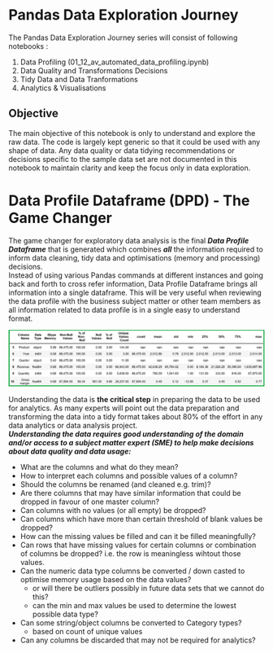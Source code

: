 # Pandas Data Exploration Journey
The Pandas Data Exploration Journey series will consist of following notebooks :
1. Data Profiling (01_12_av_automated_data_profiling.ipynb)
2. Data Quality and Transformations Decisions
3. Tidy Data and Data Tranformations  
4. Analytics & Visualisations

## Objective
The main objective of this notebook is only to understand and explore the raw data. The code is largely kept generic so that it could be used with any shape of data. Any data quality or data tidying recommendations or decisions specific to the sample data set are not documented in this notebook to maintain clarity and keep the focus only in data exploration.  

# Data Profile Dataframe (DPD) - The Game Changer  
The game changer for exploratory data analysis is the final ***Data Profile Dataframe*** that is generated which combines ***all*** the information required to inform data cleaning, tidy data and optimisations (memory and processing) decisions.  
Instead of using various Pandas commands at different instances and going back and forth to cross refer information, Data Profile Dataframe brings all information into a single dataframe. This will be very useful when reviewing the data profile with the business subject matter or other team members as all information related to data profile is in a single easy to understand format.

![image.png](DataQualityDataFrame.jpg)


Understanding the data is **the critical step** in preparing the data to be used for analytics. As many experts will point out the data preparation and transforming the data into a tidy format takes about 80% of the effort in any data analytics or data analysis project.<br>
***Understanding the data requires good understanding of the domain and/or access to a subject matter expert (SME) to help make decisions about data quality and data usage:***
* What are the columns and what do they mean?
* How to interpret each columns and possible values of a column?
* Should the columns be renamed (and cleaned e.g. trim)?
* Are there columns that may have similar information that could be dropped in favour of one master column?
* Can columns with no values (or all empty) be dropped?
* Can columns which have more than certain threshold of blank values be dropped?
* How can the missing values be filled and can it be filled meaningfully?
* Can rows that have missing values for certain columns or combination of columns be dropped? i.e. the row is meaningless wihtout those values.
* Can the numeric data type columns be converted / down casted to optimise memory usage based on the data values?
    - or will there be outliers possibly in future data sets that we cannot do this?
    - can the min and max values be used to determine the lowest possible data type?
* Can some string/object columns be converted to Category types?
    - based on count of unique values
* Can any columns be discarded that may not be required for analytics?
